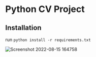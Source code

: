 # Python CV Project 

## Installation 
run `python install -r requirements.txt` 

![Screenshot 2022-08-15 164758](https://user-images.githubusercontent.com/60494941/184752805-cee0f396-94e9-4763-8e83-98181e281d69.png)
